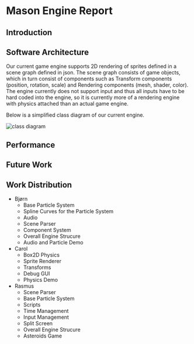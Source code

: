 Mason Engine Report
===================

## Introduction

## Software Architecture

Our current game engine supports 2D rendering of sprites defined in a scene graph defined in json. The scene graph consists of game objects, which in turn consist of components such as Transform components  (position, rotation, scale) and Rendering components (mesh, shader, color). The engine currently does not support input and thus all inputs have to be hard coded into the engine, so it is currently more of a rendering engine with physics attached than an actual game engine.

Below is a simplified class diagram of our current engine.

![class diagram](https://github.itu.dk/bjol/TeamDoesNotMatter/raw/master/images/class_diagram.png "Class Dirgram")

## Performance

## Future Work

## Work Distribution

+ Bjørn
  - Base Particle System
  - Spline Curves for the Particle System
  - Audio
  - Scene Parser
  - Component System
  - Overall Engine Strucure
  - Audio and Particle Demo
+ Carol
  - Box2D Physics
  - Sprite Renderer
  - Transforms
  - Debug GUI
  - Physics Demo
+ Rasmus
  - Scene Parser
  - Base Particle System
  - Scripts
  - Time Management
  - Input Management
  - Split Screen
  - Overall Engine Strucure
  - Asteroids Game
